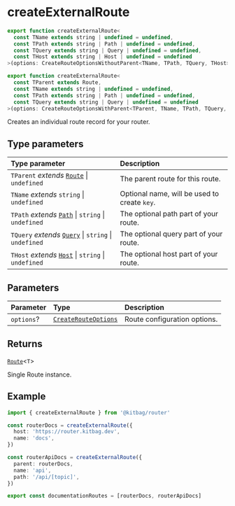 # createExternalRoute

```ts
export function createExternalRoute<
  const TName extends string | undefined = undefined,
  const TPath extends string | Path | undefined = undefined,
  const TQuery extends string | Query | undefined = undefined,
  const THost extends string | Host | undefined = undefined
>(options: CreateRouteOptionsWithoutParent<TName, TPath, TQuery, THost>): Route<ToKey<TName>, ToHost<THost>, ToPath<TPath>, ToQuery<TQuery>>

export function createExternalRoute<
  const TParent extends Route,
  const TName extends string | undefined = undefined,
  const TPath extends string | Path | undefined = undefined,
  const TQuery extends string | Query | undefined = undefined
>(options: CreateRouteOptionsWithParent<TParent, TName, TPath, TQuery, Host<'', {}>>): Route<CombineKey<TParent['key'], ToKey<TName>>, ToHost<Host<'', {}>>, CombinePath<TParent['path'], ToPath<TPath>>, CombineQuery<TParent['query'], ToQuery<TQuery>>>
```

Creates an individual route record for your router.

## Type parameters

| Type parameter | Description |
| :------ | :------ |
| `TParent` *extends* [`Route`](/api/types/Route) \| `undefined` | The parent route for this route. |
| `TName` *extends* `string` \| `undefined` | Optional name, will be used to create `key`. |
| `TPath` *extends* [`Path`](/api/functions/path) \| `string` \| `undefined` | The optional path part of your route. |
| `TQuery` *extends* [`Query`](/api/functions/query) \| `string` \| `undefined` | The optional query part of your route. |
| `THost` *extends* [`Host`](/api/functions/host) \| `string` \| `undefined` | The optional host part of your route. |

## Parameters

| Parameter | Type | Description |
| :------ | :------ | :------ |
| `options`? | [`CreateRouteOptions`](../types/CreateRouteOptions) | Route configuration options. |

## Returns

[`Route`](../types/Route)\<`T`\>

Single Route instance.

## Example

```ts
import { createExternalRoute } from '@kitbag/router'

const routerDocs = createExternalRoute({
  host: 'https://router.kitbag.dev',
  name: 'docs',
})

const routerApiDocs = createExternalRoute({
  parent: routerDocs,
  name: 'api',
  path: '/api/[topic]',
})

export const documentationRoutes = [routerDocs, routerApiDocs]
```

